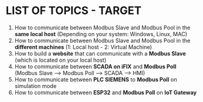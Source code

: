 # LIST OF TOPICS - TARGET
1. How to communicate between Modbus Slave and Modbus Pool in the **same local host** (Depending on your system: Windows, Linux, MAC)
2. How to communicate between Modbus Slave and Modbus Pool in the **different machines** (1: Local host - 2: Virtual Machine)
3. How to build a **website** that can communicate with a **Modbus Slave** (which is located on your local host)
4. How to communicate between **SCADA on iFIX** and **Modbus Poll** (Modbus Slave --> Modbus Poll --> SCADA --> HMI)
5. How to communicate between **PLC SIEMENS** to **Modbus Poll** on simulation mode
6. How to communicate between **ESP32** and **Modbus Poll** on **IoT Gateway**

 
